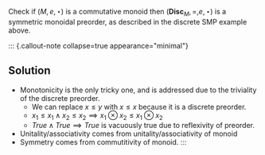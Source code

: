 Check if $(M,e,\star)$ is a commutative monoid then $(\mathbf{Disc}_M, =, e, \star)$ is a symmetric monoidal preorder, as described in the discrete SMP example above.

::: {.callout-note collapse=true appearance="minimal"}
## Solution
- Monotonicity is the only tricky one, and is addressed due to the triviality of the discrete preorder.
    - We can replace $x \leq y$ with $x \leq x$ because it is a discrete preorder.
    - $x_1 \leq x_1 \land x_2 \leq x_2 \implies x_1 \otimes x_2 \leq x_1 \otimes x_2$
    - $True \land True \implies True$ is vacuously true due to reflexivity of preorder.
- Unitality/associativity comes from unitality/associativity of monoid
- Symmetry comes from commutitivity of monoid.
:::